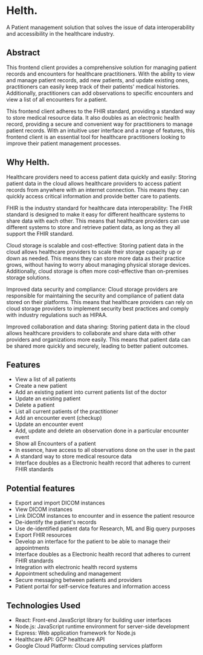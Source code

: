 

# Helth. 
A Patient management solution that solves the issue of data interoperability and accessibility in the healthcare industry.


## Abstract
This frontend client provides a comprehensive solution for managing patient records and encounters for healthcare practitioners. With the ability to view and manage patient records, add new patients, and update existing ones, practitioners can easily keep track of their patients' medical histories. Additionally, practitioners can add observations to specific encounters and view a list of all encounters for a patient.

This frontend client adheres to the FHIR standard, providing a standard way to store medical resource data. It also doubles as an electronic health record, providing a secure and convenient way for practitioners to manage patient records. With an intuitive user interface and a range of features, this frontend client is an essential tool for healthcare practitioners looking to improve their patient management processes.


## Why Helth.
Healthcare providers need to access patient data quickly and easily: Storing patient data in the cloud allows healthcare providers to access patient records from anywhere with an internet connection. This means they can quickly access critical information and provide better care to patients.

FHIR is the industry standard for healthcare data interoperability: The FHIR standard is designed to make it easy for different healthcare systems to share data with each other. This means that healthcare providers can use different systems to store and retrieve patient data, as long as they all support the FHIR standard.

Cloud storage is scalable and cost-effective: Storing patient data in the cloud allows healthcare providers to scale their storage capacity up or down as needed. This means they can store more data as their practice grows, without having to worry about managing physical storage devices. Additionally, cloud storage is often more cost-effective than on-premises storage solutions.

Improved data security and compliance: Cloud storage providers are responsible for maintaining the security and compliance of patient data stored on their platforms. This means that healthcare providers can rely on cloud storage providers to implement security best practices and comply with industry regulations such as HIPAA.

Improved collaboration and data sharing: Storing patient data in the cloud allows healthcare providers to collaborate and share data with other providers and organizations more easily. This means that patient data can be shared more quickly and securely, leading to better patient outcomes.


## Features

- View a list of all patients
- Create a new patient
- Add an existing patient into current patients list of the doctor
- Update an existing patient
- Delete a patient
- List all current patients of the practitioner
- Add an encounter event (checkup)
- Update an encounter event
- Add, update and delete an observation done in a particular encounter event
- Show all Encounters of a patient
- In essence, have access to all observations done on the user in the past
- A standard way to store medical resource data
- Interface doubles as a Electronic health record that adheres to current FHIR standards


## Potential features

- Export and import DICOM instances
- View DICOM instances
- Link DICOM instances to encounter and in essence the patient resource
- De-identify the patient's records
- Use de-identified patient data for Research, ML and Big query purposes
- Export FHIR resources 
- Develop an interface for the patient to be able to manage their appointments 
- Interface doubles as a Electronic health record that adheres to current FHIR standards
- Integration with electronic health record systems
- Appointment scheduling and management
- Secure messaging between patients and providers
- Patient portal for self-service features and information access


## Technologies Used

- React: Front-end JavaScript library for building user interfaces
- Node.js: JavaScript runtime environment for server-side development
- Express: Web application framework for Node.js
- Healthcare API: GCP healthcare API
- Google Cloud Platform: Cloud computing services platform





